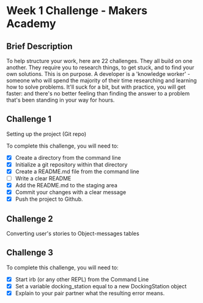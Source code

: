# Week 1 Challenge - Makers Academy

## Brief Description
To help structure your work, here are 22 challenges. They all build on one another. They require you to research things, to get stuck, and to find your own solutions. This is on purpose. A developer is a 'knowledge worker' - someone who will spend the majority of their time researching and learning how to solve problems. It'll suck for a bit, but with practice, you will get faster: and there's no better feeling than finding the answer to a problem that's been standing in your way for hours.


## Challenge 1
Setting up the project (Git repo)

To complete this challenge, you will need to:

- [x] Create a directory from the command line
- [x] Initialize a git repository within that directory
- [x] Create a README.md file from the command line
- [ ] Write a clear README
- [x] Add the README.md to the staging area
- [x] Commit your changes with a clear message
- [x] Push the project to Github.

## Challenge 2
Converting user's stories to Object-messages tables


## Challenge 3

To complete this challenge, you will need to:
 - [x] Start irb (or any other REPL) from the Command Line
 - [x] Set a variable docking_station equal to a new DockingStation object
 - [x] Explain to your pair partner what the resulting error means.
